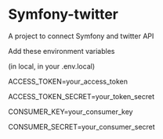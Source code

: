 # Symfony-twitter

A project to connect Symfony and twitter API

Add these environment variables

(in local, in your .env.local)


ACCESS_TOKEN=your_access_token

ACCESS_TOKEN_SECRET=your_token_secret

CONSUMER_KEY=your_consumer_key

CONSUMER_SECRET=your_consumer_secret

